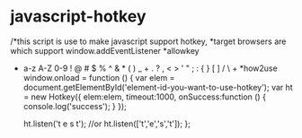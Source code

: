 javascript-hotkey
=================


/*this script is use to make javascript support hotkey,
 *target browsers are which support window.addEventListener
 *allowkey
 *  a-z A-Z 0-9 ! @ # $ % ^ & * ( ) _ + . ? , < > ' " ; : { } [ ] / \ +
 *how2use
  window.onload = function () {
      var elem = document.getElementById('element-id-you-want-to-use-hotkey');
      var ht = new Hotkey({
          elem:elem,
          timeout:1000,
          onSuccess:function () {
              console.log('success');
          }
      });

      ht.listen('t e s t');
      //or
      ht.listen(['t','e','s','t']);
  };
